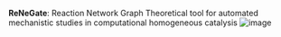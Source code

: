 **ReNeGate**: Reaction Network Graph Theoretical tool for automated mechanistic studies in computational homogeneous catalysis
![image](https://user-images.githubusercontent.com/47638604/163435734-4ba132c4-eedb-4eda-b4a7-34fe2e5cc40c.png)
